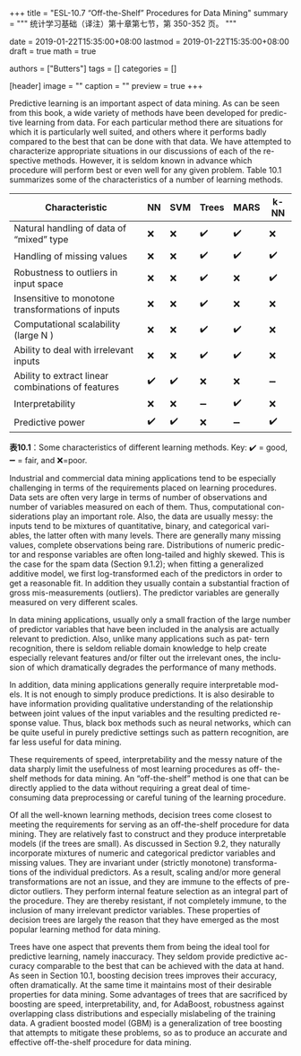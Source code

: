 +++
title = "ESL-10.7 “Off-the-Shelf” Procedures for Data Mining"
summary = """
统计学习基础（译注）第十章第七节，第 350-352 页。
"""

date = 2019-01-22T15:35:00+08:00
lastmod = 2019-01-22T15:35:00+08:00
draft = true 
math = true

authors = ["Butters"]
tags = []
categories = []

[header]
image = ""
caption = ""
preview = true
+++

Predictive learning is an important aspect of data mining. As can be seen
from this book, a wide variety of methods have been developed for predic-
tive learning from data. For each particular method there are situations
for which it is particularly well suited, and others where it performs badly
compared to the best that can be done with that data. We have attempted
to characterize appropriate situations in our discussions of each of the re-
spective methods. However, it is seldom known in advance which procedure
will perform best or even well for any given problem. Table 10.1 summarizes
some of the characteristics of a number of learning methods.


| Characteristic | NN | SVM | Trees | MARS | k-NN |
|----------------|----|-----|-------|------|------|
| Natural handling of data of “mixed” type | :x: | :x: | :heavy_check_mark: |  :heavy_check_mark: |  :x: | 
| Handling of missing values | :x: | :x: | :heavy_check_mark: |  :heavy_check_mark: |  :heavy_check_mark: | 
| Robustness to outliers in input space | :x: | :x: | :heavy_check_mark: |  :x: |  :heavy_check_mark: | 
| Insensitive to monotone transformations of inputs | :x: | :x: | :heavy_check_mark: |  :x: |  :x: | 
| Computational scalability (large N ) | :x: | :x: | :heavy_check_mark: |  :heavy_check_mark: |  :x: | 
| Ability to deal with irrelevant inputs | :x: | :x: | :heavy_check_mark: |  :heavy_check_mark: |  :x: | 
| Ability to extract linear combinations of features | :heavy_check_mark: |  :heavy_check_mark: |:x: | :x: | :heavy_minus_sign: | 
| Interpretability | :x: | :x: | :heavy_minus_sign: | :heavy_check_mark: | :x: | 
| Predictive power | :heavy_check_mark: |  :heavy_check_mark: |:x: | :heavy_minus_sign: | :heavy_check_mark: |  
**表10.1**：Some characteristics of different learning methods.
Key: :heavy_check_mark: = good, :heavy_minus_sign: = fair, and :x:=poor.

Industrial and commercial data mining applications tend to be especially
challenging in terms of the requirements placed on learning procedures.
Data sets are often very large in terms of number of observations and
number of variables measured on each of them. Thus, computational con-
siderations play an important role. Also, the data are usually messy: the
inputs tend to be mixtures of quantitative, binary, and categorical vari-
ables, the latter often with many levels. There are generally many missing
values, complete observations being rare. Distributions of numeric predic-
tor and response variables are often long-tailed and highly skewed. This
is the case for the spam data (Section 9.1.2); when fitting a generalized
additive model, we first log-transformed each of the predictors in order to
get a reasonable fit. In addition they usually contain a substantial fraction
of gross mis-measurements (outliers). The predictor variables are generally
measured on very different scales.

In data mining applications, usually only a small fraction of the large
number of predictor variables that have been included in the analysis are
actually relevant to prediction. Also, unlike many applications such as pat-
tern recognition, there is seldom reliable domain knowledge to help create
especially relevant features and/or filter out the irrelevant ones, the inclu-
sion of which dramatically degrades the performance of many methods.

In addition, data mining applications generally require interpretable mod-
els. It is not enough to simply produce predictions. It is also desirable to
have information providing qualitative understanding of the relationship
between joint values of the input variables and the resulting predicted re-
sponse value. Thus, black box methods such as neural networks, which can
be quite useful in purely predictive settings such as pattern recognition,
are far less useful for data mining.

These requirements of speed, interpretability and the messy nature of
the data sharply limit the usefulness of most learning procedures as off-
the-shelf methods for data mining. An “off-the-shelf” method is one that
can be directly applied to the data without requiring a great deal of time-
consuming data preprocessing or careful tuning of the learning procedure.

Of all the well-known learning methods, decision trees come closest to
meeting the requirements for serving as an off-the-shelf procedure for data
mining. They are relatively fast to construct and they produce interpretable
models (if the trees are small). As discussed in Section 9.2, they naturally
incorporate mixtures of numeric and categorical predictor variables and
missing values. They are invariant under (strictly monotone) transforma-
tions of the individual predictors. As a result, scaling and/or more general
transformations are not an issue, and they are immune to the effects of pre-
dictor outliers. They perform internal feature selection as an integral part
of the procedure. They are thereby resistant, if not completely immune,
to the inclusion of many irrelevant predictor variables. These properties of
decision trees are largely the reason that they have emerged as the most
popular learning method for data mining.

Trees have one aspect that prevents them from being the ideal tool for
predictive learning, namely inaccuracy. They seldom provide predictive ac-
curacy comparable to the best that can be achieved with the data at hand.
As seen in Section 10.1, boosting decision trees improves their accuracy,
often dramatically. At the same time it maintains most of their desirable
properties for data mining. Some advantages of trees that are sacrificed by
boosting are speed, interpretability, and, for AdaBoost, robustness against
overlapping class distributions and especially mislabeling of the training
data. A gradient boosted model (GBM) is a generalization of tree boosting
that attempts to mitigate these problems, so as to produce an accurate and
effective off-the-shelf procedure for data mining.